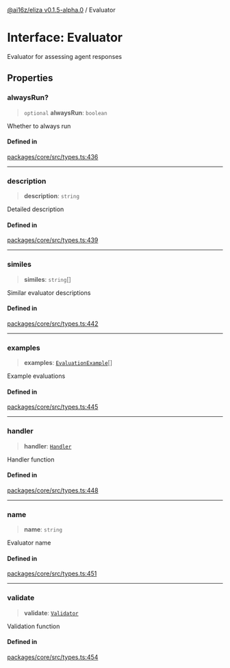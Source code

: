 [@ai16z/eliza v0.1.5-alpha.0](../index.md) / Evaluator

# Interface: Evaluator

Evaluator for assessing agent responses

## Properties

### alwaysRun?

> `optional` **alwaysRun**: `boolean`

Whether to always run

#### Defined in

[packages/core/src/types.ts:436](https://github.com/CREWorx/eliza/blob/main/packages/core/src/types.ts#L436)

***

### description

> **description**: `string`

Detailed description

#### Defined in

[packages/core/src/types.ts:439](https://github.com/CREWorx/eliza/blob/main/packages/core/src/types.ts#L439)

***

### similes

> **similes**: `string`[]

Similar evaluator descriptions

#### Defined in

[packages/core/src/types.ts:442](https://github.com/CREWorx/eliza/blob/main/packages/core/src/types.ts#L442)

***

### examples

> **examples**: [`EvaluationExample`](EvaluationExample.md)[]

Example evaluations

#### Defined in

[packages/core/src/types.ts:445](https://github.com/CREWorx/eliza/blob/main/packages/core/src/types.ts#L445)

***

### handler

> **handler**: [`Handler`](../type-aliases/Handler.md)

Handler function

#### Defined in

[packages/core/src/types.ts:448](https://github.com/CREWorx/eliza/blob/main/packages/core/src/types.ts#L448)

***

### name

> **name**: `string`

Evaluator name

#### Defined in

[packages/core/src/types.ts:451](https://github.com/CREWorx/eliza/blob/main/packages/core/src/types.ts#L451)

***

### validate

> **validate**: [`Validator`](../type-aliases/Validator.md)

Validation function

#### Defined in

[packages/core/src/types.ts:454](https://github.com/CREWorx/eliza/blob/main/packages/core/src/types.ts#L454)
